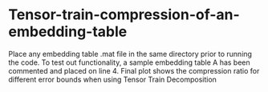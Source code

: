 # Tensor-train-compression-of-an-embedding-table

Place any embedding table .mat file in the same directory prior to running the code. To test out functionality, a sample embedding table A has been commented and placed on line 4.
Final plot shows the compression ratio for different error bounds when using Tensor Train Decomposition
